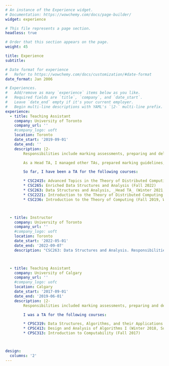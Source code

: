 ```yaml
---
# An instance of the Experience widget.
# Documentation: https://wowchemy.com/docs/page-builder/
widget: experience

# This file represents a page section.
headless: true

# Order that this section appears on the page.
weight: 45

title: Experience
subtitle:

# Date format for experience
#   Refer to https://wowchemy.com/docs/customization/#date-format
date_format: Jan 2006

# Experiences.
#   Add/remove as many `experience` items below as you like.
#   Required fields are `title`, `company`, and `date_start`.
#   Leave `date_end` empty if it's your current employer.
#   Begin multi-line descriptions with YAML's `|2-` multi-line prefix.
experience:
  - title: Teaching Assistant
    company: University of Toronto
    company_url: ''
    #company_logo: uoft
    location: Toronto
    date_start: '2019-09-01'
    date_end: ''
    description: |2-
        Responsibilities include marking assessments, preparing and delivering tutorials, and holding office hours.

        As a Head TA, I managed other TAs, prepared marking guidelines, ensured assessments were graded in a timely manner, and communicated directly with the course instructor.

        So far, I have been a TA for the following courses:

        * CSC2415: Advanced Topics in the Theory of Distributed Computing (Winter 2023)
        * CSC265: Enriched Data Structures and Analysis (Fall 2022)
        * CSC263: Data Structures and Analysis, _Head TA_ (Winter 2021, Winter 2022)
        * CSC2221: Introduction to the Theory of Distributed Computing (Fall 2020, Fall 2021)
        * CSC236: Introduction to the Theory of Computing (Fall 2019, Winter 2020, Summer 2020)



  - title: Instructor
    company: University of Toronto
    company_url: ''
    #company_logo: uoft
    location: Toronto
    date_start: '2022-05-01'
    date_end: '2022-09-07'
    description: "CSC263: Data Structures and Analysis. Responsibilities included designing assessments, preparing and delivering lectures, holding office hours, and communicating with students."



  - title: Teaching Assistant
    company: University of Calgary
    company_url: ''
    #company_logo: uofc
    location: Calgary
    date_start: '2017-09-01'
    date_end: '2019-06-01'
    description: |2-
        Responsibilities included marking assessments, preparing and delivering tutorials, holding office hours, and occasionally conducting lectures.

        I was a TA for the following courses:

        * CPSC319: Data Structures, Algorithms, and their Applications (Winter 2019)
        * CPSC413: Design and Analysis of Algorithms I (Winter 2018, Summer 2018)
        * CPSC313: Introduction to Computability (Fall 2017)



design:
  columns: '2'
---
```

